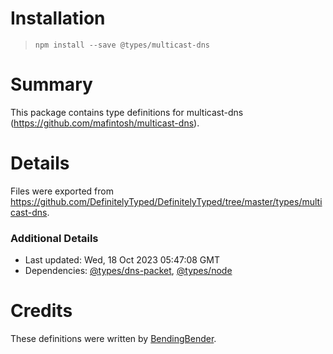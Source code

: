 # Installation
> `npm install --save @types/multicast-dns`

# Summary
This package contains type definitions for multicast-dns (https://github.com/mafintosh/multicast-dns).

# Details
Files were exported from https://github.com/DefinitelyTyped/DefinitelyTyped/tree/master/types/multicast-dns.

### Additional Details
 * Last updated: Wed, 18 Oct 2023 05:47:08 GMT
 * Dependencies: [@types/dns-packet](https://npmjs.com/package/@types/dns-packet), [@types/node](https://npmjs.com/package/@types/node)

# Credits
These definitions were written by [BendingBender](https://github.com/BendingBender).
